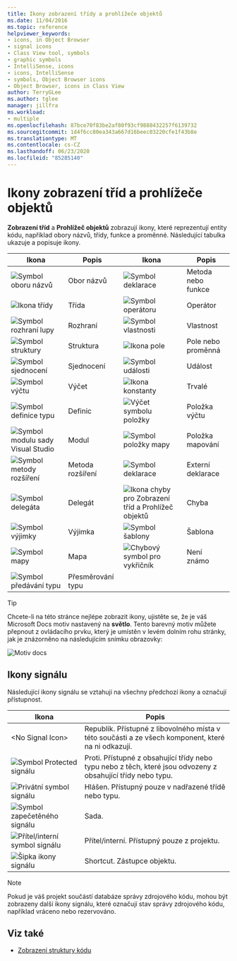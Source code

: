 ```yaml
---
title: Ikony zobrazení třídy a prohlížeče objektů
ms.date: 11/04/2016
ms.topic: reference
helpviewer_keywords:
- icons, in Object Browser
- signal icons
- Class View tool, symbols
- graphic symbols
- IntelliSense, icons
- icons, IntelliSense
- symbols, Object Browser icons
- Object Browser, icons in Class View
author: TerryGLee
ms.author: tglee
manager: jillfra
ms.workload:
- multiple
ms.openlocfilehash: 87bce70f83be2af80f93cf9888432257f6139732
ms.sourcegitcommit: 1d4f6cc80ea343a667d16beec03220cfe1f43b8e
ms.translationtype: MT
ms.contentlocale: cs-CZ
ms.lasthandoff: 06/23/2020
ms.locfileid: "85285140"
---
```

# <a name="class-view-and-object-browser-icons"></a>Ikony zobrazení tříd a prohlížeče objektů

**Zobrazení tříd** a **Prohlížeč objektů** zobrazují ikony, které reprezentují entity kódu, například obory názvů, třídy, funkce a proměnné. Následující tabulka ukazuje a popisuje ikony.

|Ikona|Popis|Ikona|Popis|
|----------|-----------------|----------|-----------------|
|![Symbol oboru názvů](../ide/media/vxnamespace_icon.gif)|Obor názvů|![Symbol deklarace](../ide/media/vxmethod_icon.gif)|Metoda nebo funkce|
|![Ikona třídy](../ide/media/vxclass_icon.gif)|Třída|![Symbol operátoru](../ide/media/vxoperator_icon.gif)|Operátor|
|![Symbol rozhraní lupy](../ide/media/vxinterface_icon.gif)|Rozhraní|![Symbol vlastnosti](../ide/media/vxproperty_icon.gif)|Vlastnost|
|![Symbol struktury](../ide/media/vxstruct_icon.gif)|Struktura|![Ikona pole](../ide/media/vxfield_icon.gif)|Pole nebo proměnná|
|![Symbol sjednocení](../ide/media/vxunion_icon.gif)|Sjednocení|![Symbol události](../ide/media/vxevent_icon.gif)|Událost|
|![Symbol výčtu](../ide/media/vxenum_icon.gif)|Výčet|![Ikona konstanty](../ide/media/vxconstant_icon.gif)|Trvalé|
|![Symbol definice typu](../ide/media/vxtypedef_icon.gif)|Definic|![Výčet symbolu položky](../ide/media/vxenumitem_icon.gif)|Položka výčtu|
|![Symbol modulu sady Visual Studio](../ide/media/vxmodule_icon.gif)|Modul|![Symbol položky mapy](../ide/media/vxmapitem_icon.gif)|Položka mapování|
|![Symbol metody rozšíření](../ide/media/extensionmethod.gif)|Metoda rozšíření|![Symbol deklarace](../ide/media/vxmethod_icon.gif)|Externí deklarace|
|![Symbol delegáta](../ide/media/vxdelegate_icon.gif)|Delegát|![Ikona chyby pro Zobrazení tříd a Prohlížeč objektů](../ide/media/erroricon.gif)|Chyba|
|![Symbol výjimky](../ide/media/vxexception_icon.gif)|Výjimka|![Symbol šablony](../ide/media/vxtemplate_icon.gif)|Šablona|
|![Symbol mapy](../ide/media/vxmap_icon.gif)|Mapa|![Chybový symbol pro vykřičník](../ide/media/vxerror_icon.gif)|Není známo|
|![Symbol předávání typu](../ide/media/ob_type_forward.gif)|Přesměrování typu|||

> [!TIP]
> Chcete-li na této stránce nejlépe zobrazit ikony, ujistěte se, že je váš Microsoft Docs motiv nastavený na **světlo**. Tento barevný motiv můžete přepnout z ovládacího prvku, který je umístěn v levém dolním rohu stránky, jak je znázorněno na následujícím snímku obrazovky:
>
> ![Motiv docs](../ide/media/toggle-docs-color-theme.png "Přepnout barevný motiv pro Microsoft Docs stránky")

## <a name="signal-icons"></a>Ikony signálu

Následující ikony signálu se vztahují na všechny předchozí ikony a označují přístupnost.

|Ikona|Popis|
|----------|-----------------|
|\<No Signal Icon>|Republik. Přístupné z libovolného místa v této součásti a ze všech komponent, které na ni odkazují.|
|![Symbol Protected signálu](../ide/media/vxsignal_icon_key.gif)|Proti. Přístupné z obsahující třídy nebo typu nebo z těch, které jsou odvozeny z obsahující třídy nebo typu.|
|![Privátní symbol signálu](../ide/media/vxsignal_icon_lock.gif)|Hlášen. Přístupný pouze v nadřazené třídě nebo typu.|
|![Symbol zapečetěného signálu](../ide/media/vxsignal_icon_envelope.gif)|Sada.|
|![Přítel&#47;interní symbol signálu](../ide/media/vxsignal_icon_diamond.gif)|Přítel/interní. Přístupný pouze z projektu.|
|![Šipka ikony signálu](../ide/media/vxsignal_icon_arrow.gif)|Shortcut. Zástupce objektu.|

> [!NOTE]
> Pokud je váš projekt součástí databáze správy zdrojového kódu, mohou být zobrazeny další ikony signálu, které označují stav správy zdrojového kódu, například vráceno nebo rezervováno.

## <a name="see-also"></a>Viz také

- [Zobrazení struktury kódu](../ide/viewing-the-structure-of-code.md)
